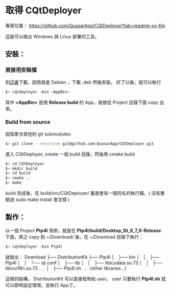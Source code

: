 # 取得  CQtDeployer

專案位置：
https://github.com/QuasarApp/CQtDeployer?tab=readme-ov-file

這是可以做出 Windows 與 Linux 部署的工具。
## 安裝：
### 直接用安裝檔
到[這裏](https://github.com/QuasarApp/CQtDeployer/releases)下載，因爲我是 Debian ，下載 .deb 然後安裝。
好了以後，就可以執行

``` bash
$> cqtdeployer -bin <AppBin>
```

其中  **\<AppBin\>** 是用 **Release build** 的 App，直接從 Project 目錄下面 copy 出來。

### Build from source
因爲牽涉其他的 git submodules:
```bash
$> git clone --recursive git@github.com:QuasarApp/CQtDeployer.git
```

進入 CQtDeployer, create 一個 build 目錄，然後用 cmake build

```bash
$> cd CQtDeployer
$> mkdir build
$> cd build
$> cmake ..
$> make
```
build 完成後，在 build/src/CQtDeployer/ 裏面會有一個同名的執行檔。( 沒有實驗過 sudo make install 會怎樣 )

## 製作：

以一個 Project **Ptp4l** 爲例，就是在 **Ptp4l/build/Desktop_Qt_6_7_0-Release** 下面，將之 copy 到 ~/Download/ 後，在 ~/Download 目錄下執行：

```bash
$> cqtdeployer -bin Ptp4l
```

就做出：
Download
├── DistributionKit
├── Ptp4l
│   ├── bin
│   │   ├── Ptp4l
│   │   └── qt.conf
│   ├── lib
│   │   ├── libicudata.so.73
│   │   ├── libicui18n.so.73
.
.
.
│   ├── Ptp4l.sh
.
.
.
(other libraries...)

這樣的結構， DistributionKit 可以直接發佈給 user。
user 只要執行 **Ptp4l.sh** 就可以即時設定環境，並執行 App了。






